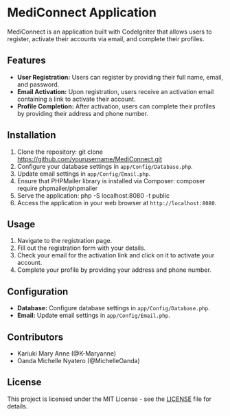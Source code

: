 # MediConnect Application

MediConnect is an application built with CodeIgniter that allows users to register, activate their accounts via email, and complete their profiles.

## Features

- **User Registration:** Users can register by providing their full name, email, and password.
- **Email Activation:** Upon registration, users receive an activation email containing a link to activate their account.
- **Profile Completion:** After activation, users can complete their profiles by providing their address and phone number.

## Installation

1. Clone the repository:
    git clone https://github.com/yourusername/MediConnect.git
2. Configure your database settings in `app/Config/Database.php`.
3. Update email settings in `app/Config/Email.php`.
4. Ensure that PHPMailer library is installed via Composer:
    composer require phpmailer/phpmailer
5. Serve the application:
   php -S localhost:8080 -t public
6. Access the application in your web browser at `http://localhost:8080`.

## Usage

1. Navigate to the registration page.
2. Fill out the registration form with your details.
3. Check your email for the activation link and click on it to activate your account.
4. Complete your profile by providing your address and phone number.

## Configuration

- **Database:** Configure database settings in `app/Config/Database.php`.
- **Email:** Update email settings in `app/Config/Email.php`.

## Contributors

- Kariuki Mary Anne (@K-Maryanne)
- Oanda Michelle Nyatero (@MichelleOanda)

## License

This project is licensed under the MIT License - see the [LICENSE](LICENSE) file for details.

